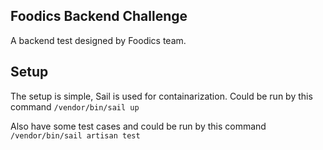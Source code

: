 ## Foodics Backend Challenge

A backend test designed by Foodics team.

## Setup

The setup is simple, Sail is used for containarization. Could be run by this command `/vendor/bin/sail up`

Also have some test cases and could be run by this command `/vendor/bin/sail artisan test`